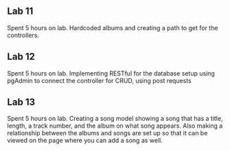 ## Lab 11
Spent 5 hours on lab. Hardcoded albums and creating a path to get for the controllers.
## Lab 12
Spent 5 hours on lab. Implementing RESTful for the  database setup using pgAdmin to connect the controller for CRUD, using post requests
## Lab 13
Spent 5 hours on lab. Creating a song model showing a song that has a title, length, a track number, and the album on what song appears. Also making a relationship between the albums and songs are set up so that it can be viewed on the page where you can add a song as well. 
